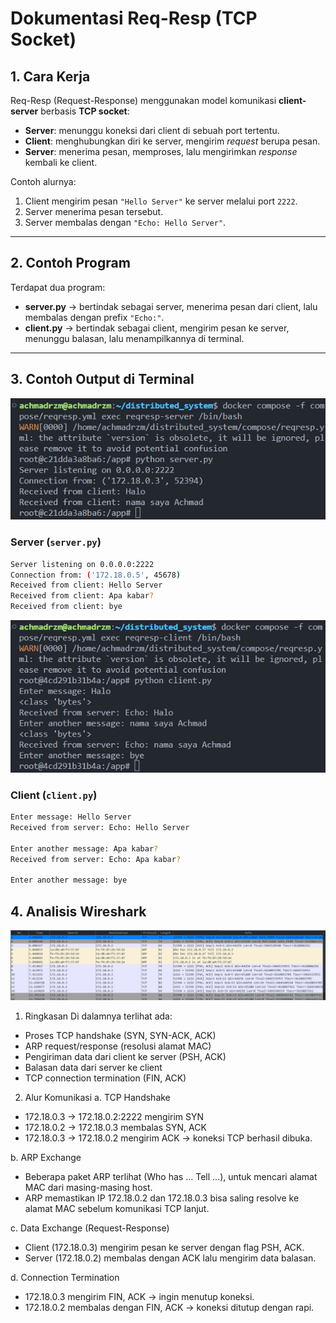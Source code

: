 # Dokumentasi Req-Resp (TCP Socket)

## 1. Cara Kerja
Req-Resp (Request-Response) menggunakan model komunikasi **client-server** berbasis **TCP socket**:
- **Server**: menunggu koneksi dari client di sebuah port tertentu.
- **Client**: menghubungkan diri ke server, mengirim *request* berupa pesan.
- **Server**: menerima pesan, memproses, lalu mengirimkan *response* kembali ke client.

Contoh alurnya:
1. Client mengirim pesan `"Hello Server"` ke server melalui port `2222`.
2. Server menerima pesan tersebut.
3. Server membalas dengan `"Echo: Hello Server"`.

---

## 2. Contoh Program
Terdapat dua program:
- **server.py** → bertindak sebagai server, menerima pesan dari client, lalu membalas dengan prefix `"Echo:"`.
- **client.py** → bertindak sebagai client, mengirim pesan ke server, menunggu balasan, lalu menampilkannya di terminal.

---

## 3. Contoh Output di Terminal

![Output Server](../dokumentasi/reqresp/server.png) 
### Server (`server.py`)
```bash
Server listening on 0.0.0.0:2222
Connection from: ('172.18.0.5', 45678)
Received from client: Hello Server
Received from client: Apa kabar?
Received from client: bye
```

![Output Client](../dokumentasi/reqresp/client.png)  
### Client (`client.py`)
```bash
Enter message: Hello Server
Received from server: Echo: Hello Server

Enter another message: Apa kabar?
Received from server: Echo: Apa kabar?

Enter another message: bye
```

## 4. Analisis Wireshark

![Wireshark](../dokumentasi/reqresp/wireshark.png)

1. Ringkasan
Di dalamnya terlihat ada:
- Proses TCP handshake (SYN, SYN-ACK, ACK)
- ARP request/response (resolusi alamat MAC)
- Pengiriman data dari client ke server (PSH, ACK)
- Balasan data dari server ke client
- TCP connection termination (FIN, ACK)

2. Alur Komunikasi
a. TCP Handshake
- 172.18.0.3 → 172.18.0.2:2222 mengirim SYN
- 172.18.0.2 → 172.18.0.3 membalas SYN, ACK
- 172.18.0.3 → 172.18.0.2 mengirim ACK → koneksi TCP berhasil dibuka.

b. ARP Exchange
- Beberapa paket ARP terlihat (Who has ... Tell ...), untuk mencari alamat MAC dari masing-masing host.
- ARP memastikan IP 172.18.0.2 dan 172.18.0.3 bisa saling resolve ke alamat MAC sebelum komunikasi TCP lanjut.

c. Data Exchange (Request-Response)
- Client (172.18.0.3) mengirim pesan ke server dengan flag PSH, ACK.
- Server (172.18.0.2) membalas dengan ACK lalu mengirim data balasan.

d. Connection Termination
- 172.18.0.3 mengirim FIN, ACK → ingin menutup koneksi.
- 172.18.0.2 membalas dengan FIN, ACK → koneksi ditutup dengan rapi.